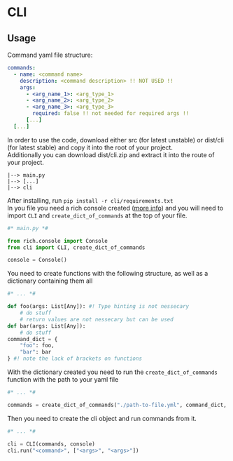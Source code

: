 # CLI
## Usage
Command yaml file structure:
```yaml
commands:
  - name: <command name>
    description: <command description> !! NOT USED !!
    args:
      - <arg_name_1>: <arg_type_1>
      - <arg_name_2>: <arg_type_2>
      - <arg_name_3>: <arg_type_3>
        required: false !! not needed for required args !!
      [...]
  [...]
```
In order to use the code, download either src (for latest unstable) or dist/cli (for latest stable) and copy it into the root of your project.  
Additionally you can download dist/cli.zip and extract it into the route of your project.
```
|--> main.py
|--> [...]
|--> cli
```
After installing, run `pip install -r cli/requirements.txt`  
In you file you need a rich console created ([more info](https://rich.readthedocs.io/en/stable/reference/console.html)) and you will need to import `CLI` and `create_dict_of_commands` at the top of your file.
```python
#* main.py *#

from rich.console import Console
from cli import CLI, create_dict_of_commands

console = Console()
```
You need to create functions with the following structure, as well as a dictionary containing them all
```python
#* ... *#

def foo(args: List[Any]): #! Type hinting is not nessecary
    # do stuff
    # return values are not nessecary but can be used
def bar(args: List[Any]):
    # do stuff
command_dict = {
    "foo": foo,
    "bar": bar
} #! note the lack of brackets on functions
```
With the dictionary created you need to run the `create_dict_of_commands` function with the path to your yaml file
```python
#* ... *#

commands = create_dict_of_commands("./path-to-file.yml", command_dict, console)
```
Then you need to create the cli object and run commands from it.
```python
#* ... *#

cli = CLI(commands, console)
cli.run("<command>", ["<args>", "<args>"])
```
